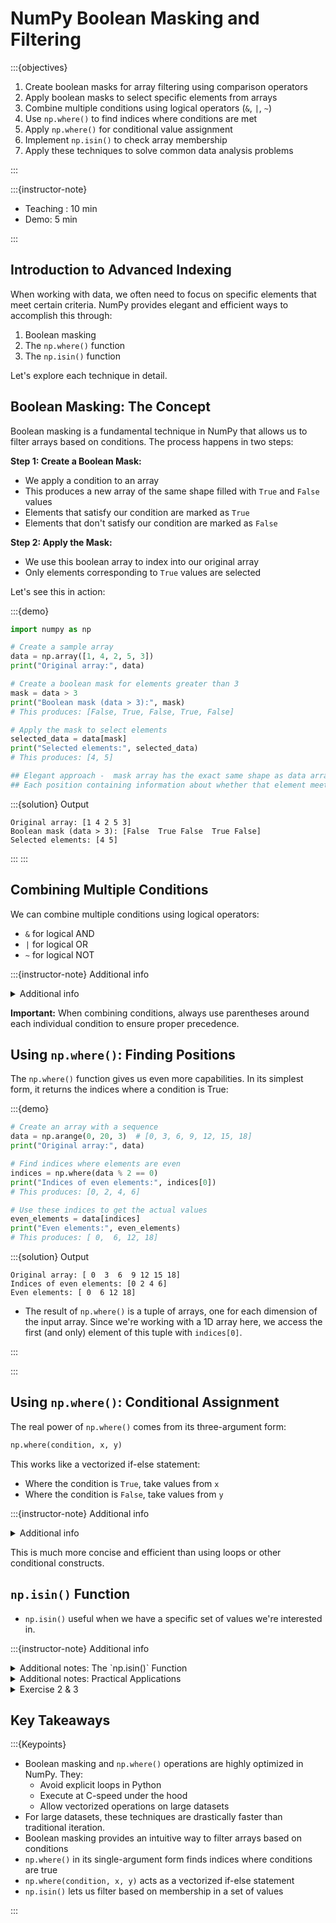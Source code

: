 # NumPy Boolean Masking and Filtering

:::{objectives}

1. Create boolean masks for array filtering using comparison operators
2. Apply boolean masks to select specific elements from arrays
3. Combine multiple conditions using logical operators (`&`, `|`, `~`)
4. Use `np.where()` to find indices where conditions are met
5. Apply `np.where()` for conditional value assignment
6. Implement `np.isin()` to check array membership
7. Apply these techniques to solve common data analysis problems

:::

:::{instructor-note}

* Teaching : 10 min
* Demo: 5 min

:::

## Introduction to Advanced Indexing

When working with data, we often need to focus on specific elements that meet certain criteria. NumPy provides elegant and efficient ways to accomplish this through:

1. Boolean masking
2. The `np.where()` function
3. The `np.isin()` function

Let's explore each technique in detail.

## Boolean Masking: The Concept

Boolean masking is a fundamental technique in NumPy that allows us to filter arrays based on conditions. The process happens in two steps:

**Step 1: Create a Boolean Mask:**

* We apply a condition to an array
* This produces a new array of the same shape filled with `True` and `False` values
* Elements that satisfy our condition are marked as `True`
* Elements that don't satisfy our condition are marked as `False`

**Step 2: Apply the Mask:**

* We use this boolean array to index into our original array
* Only elements corresponding to `True` values are selected

Let's see this in action:

:::{demo}

```python
import numpy as np

# Create a sample array
data = np.array([1, 4, 2, 5, 3])
print("Original array:", data)

# Create a boolean mask for elements greater than 3
mask = data > 3
print("Boolean mask (data > 3):", mask)
# This produces: [False, True, False, True, False]

# Apply the mask to select elements
selected_data = data[mask]
print("Selected elements:", selected_data)
# This produces: [4, 5]

## Elegant approach -  mask array has the exact same shape as data array
## Each position containing information about whether that element meets our criteria
```

:::{solution} Output

```none
Original array: [1 4 2 5 3]
Boolean mask (data > 3): [False  True False  True False]
Selected elements: [4 5]
```

:::
:::

## Combining Multiple Conditions

We can combine multiple conditions using logical operators:

* `&` for logical AND
* `|` for logical OR
* `~` for logical NOT

:::{instructor-note} Additional info
<details>
<summary>Additional info</summary>

```python
# Creating a 2D array for demonstration
arr = np.array([[5, 10, 15], 
                [20, 25, 30],
                [35, 40, 45]])

# Elements greater than 20 AND less than 40
mask = (arr > 20) & (arr < 40)
print("Elements between 20 and 40:", arr[mask])
# This produces: [25 30 35]

# Elements less than 15 OR greater than 40
mask = (arr < 15) | (arr > 40)
print("Elements less than 15 or greater than 40:", arr[mask])
# This produces: [ 5 10 45]
```

:::
</details>

**Important:** When combining conditions, always use parentheses around each individual condition to ensure proper precedence.

## Using `np.where()`: Finding Positions

The `np.where()` function gives us even more capabilities. In its simplest form, it returns the indices where a condition is True:

:::{demo}

```python
# Create an array with a sequence
data = np.arange(0, 20, 3)  # [0, 3, 6, 9, 12, 15, 18]
print("Original array:", data)

# Find indices where elements are even
indices = np.where(data % 2 == 0)
print("Indices of even elements:", indices[0])
# This produces: [0, 2, 4, 6]

# Use these indices to get the actual values
even_elements = data[indices]
print("Even elements:", even_elements)
# This produces: [ 0,  6, 12, 18]
```

:::{solution} Output

```none
Original array: [ 0  3  6  9 12 15 18]
Indices of even elements: [0 2 4 6]
Even elements: [ 0  6 12 18]

```

* The result of `np.where()` is a tuple of arrays, one for each dimension of the input array. Since we're working with a 1D array here, we access the first (and only) element of this tuple with `indices[0]`.

:::

:::


## Using `np.where()`: Conditional Assignment

The real power of `np.where()` comes from its three-argument form:

```python
np.where(condition, x, y)
```

This works like a vectorized if-else statement:

* Where the condition is `True`, take values from `x`
* Where the condition is `False`, take values from `y`

:::{instructor-note} Additional info
<details>
<summary>Additional info</summary>

:::{demo}

```python
# Original array: [0, 3, 6, 9, 12, 15, 18]

# Replace odd numbers with zeros
result = np.where(data % 2 == 0, data, 0)
print("Even numbers preserved, odd numbers replaced with 0:", result)
# This produces: [ 0,  0,  6,  0, 12,  0, 18]

# Another example: create an array that shows whether each element is even or odd
labels = np.where(data % 2 == 0, "even", "odd")
print("Labels for each element:", labels)
# This produces: ['even' 'odd' 'even' 'odd' 'even' 'odd' 'even']
```

:::
</details>

This is much more concise and efficient than using loops or other conditional constructs.

## `np.isin()` Function

* `np.isin()` useful when we have a specific set of values we're interested in.

:::{instructor-note} Additional info

<details>
<summary>Additional notes: The `np.isin()` Function</summary>

**`np.isin()`:**

The `np.isin()` function checks whether elements in one array are present in another array. It creates a boolean mask that we can use for filtering:

```python
# Original array: [0, 3, 6, 9, 12, 15, 18]

# Check which elements are in a set of values
test_values = [0, 6, 15]
mask = np.isin(data, test_values)
print("Elements that are in test_values:", data[mask])
# This produces: [ 0,  6, 15]
```

</details>

<details>
<summary>Additional notes: Practical Applications</summary>

**Practical Applications:**

These techniques are foundational for data analysis tasks:

1. Data Cleaning: Filter out missing or invalid values

   ```python
   clean_data = data[~np.isnan(data)]  # Remove NaN values
   ```

2. Feature Selection: Extract data points that meet specific criteria

   ```python
   high_importance = data[data > threshold]
   ```

3. Conditional Transformations: Apply different operations to different elements

   ```python
   normalized = np.where(data > 0, data/data.max(), data/abs(data.min()))
   ```

</details>

<details>
<summary>Exercise 2 & 3</summary>

:::{exercise}
**Exercise 1: NumPy Boolean Masking and Advanced Filtering:**

Create a NumPy array of 20 random integers between 0 and 100. Then:

```python
np.random.seed(42)  # for reproducibility
numbers = np.random.randint(0, 101, 20)
```

* Create a boolean mask to identify all numbers divisible by 7
* Use the mask to extract these numbers
* Count how many numbers are divisible by 7

Solution

```python
import numpy as np

# Create an array of 20 random integers between 0 and 100
np.random.seed(42)  # for reproducibility
numbers = np.random.randint(0, 101, 20)
print("Original array:", numbers)

# Create a boolean mask for numbers divisible by 7
mask = numbers % 7 == 0
print("Boolean mask:", mask)

# Extract numbers divisible by 7
divisible_by_7 = numbers[mask]
print("Numbers divisible by 7:", divisible_by_7)

# Count how many numbers are divisible by 7
count = np.sum(mask)  # True values are treated as 1, False as 0
print(f"Count of numbers divisible by 7: {count}")
```

Output

```none
Original array: [51 92 14 71 60 20 82 86 74 74 87 99 23  2 21 52  1 87 29 37]
Boolean mask: [False False  True False False False False False False False False False
 False False  True False False False False False]
Numbers divisible by 7: [14 21]
Count of numbers divisible by 7: 2
```

**Exercise 2 - np.where() for Conditional Assignment:**

Create a 4x4 matrix of random integers between 1 and 20. Then:

```python
np.random.seed(42)
matrix = np.random.randint(1, 21, (4, 4))
```

* Use np.where() to replace all odd numbers with -1 while keeping even numbers unchanged

**Exercise 2 - Solution:**

```python
# Create a 4x4 matrix of random integers between 1 and 20
np.random.seed(42)
matrix = np.random.randint(1, 21, (4, 4))
print("Original matrix:")
print(matrix)

# Replace odd numbers with -1, keep even numbers
odd_replaced = np.where(matrix % 2 == 0, matrix, -1)
print("\nMatrix with odd numbers replaced by -1:")
print(odd_replaced)

```

Output

```none
Original matrix:
[[ 7 20 15 11]
 [ 8  7 19 11]
 [11  4  8  3]
 [ 2 12  6  2]]

Matrix with odd numbers replaced by -1:
[[-1 20 -1 -1]
 [ 8 -1 -1 -1]
 [-1  4  8 -1]
 [ 2 12  6  2]]
```

**Exercise 3 - DNA Sequence Analysis:**

You are given a DNA sequence as a NumPy array of characters (A, T, G, C).

* Create a random DNA sequence of length 50 using `np.random.choice(['A', 'T', 'G', 'C'], 50)`
* Use boolean masking to Count the number of each nucleotide (A, T, G, C)

**Exercise 3 - Solution:**

```python
import numpy as np

# Create a random DNA sequence
np.random.seed(42)  # for reproducibility
dna_sequence = np.random.choice(['A', 'T', 'G', 'C'], 50)
print("DNA sequence:", ''.join(dna_sequence))

# Count the number of each nucleotide
a_count = np.sum(dna_sequence == 'A')
t_count = np.sum(dna_sequence == 'T')
g_count = np.sum(dna_sequence == 'G')
c_count = np.sum(dna_sequence == 'C')

print(f"A: {a_count}, T: {t_count}, G: {g_count}, C: {c_count}")

```

Output

```none
DNA sequence: GCAGGCAAGTGGGGCACCCGTATCCTTTCCAACTTACAAGGGTCCCCGTT
A: 10, T: 11, G: 13, C: 16
```

:::

</details>


## Key Takeaways

:::{Keypoints}

* Boolean masking and `np.where()` operations are highly optimized in NumPy. They:
  * Avoid explicit loops in Python
  * Execute at C-speed under the hood
  * Allow vectorized operations on large datasets
* For large datasets, these techniques are drastically faster than traditional iteration.
* Boolean masking provides an intuitive way to filter arrays based on conditions
* `np.where()` in its single-argument form finds indices where conditions are true
* `np.where(condition, x, y)` acts as a vectorized if-else statement
* `np.isin()` lets us filter based on membership in a set of values

:::
